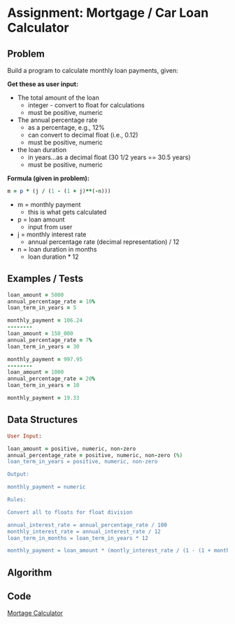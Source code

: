 # Assignment: Mortgage / Car Loan Calculator


## Problem

Build a program to calculate monthly loan payments, given:

**Get these as user input:**
- The total amount of the loan
  - integer - convert to float for calculations
  - must be positive, numeric
- The annual percentage rate
  - as a percentage, e.g., 12%
  - can convert to decimal float (i.e., 0.12)
  - must be positive, numeric
- the loan duration
  - in years...as a decimal float (30 1/2 years == 30.5 years)
  - must be positive, numeric

**Formula (given in problem):**
```ruby
m = p * (j / (1 - (1 + j)**(-n)))
```
- m = monthly payment
  - this is what gets calculated
- p = loan amount
  - input from user
- j = monthly interest rate
  - annual percentage rate (decimal representation) / 12
- n = loan duration in months
  - loan duration * 12

## Examples / Tests
```ruby
loan_amount = 5000
annual_percentage_rate = 10%
loan_term_in_years = 5

monthly_payment = 106.24
--------
loan_amount = 150_000
annual_percentage_rate = 7%
loan_term_in_years = 30

monthly_payment = 997.95
--------
loan_amount = 1000
annual_percentage_rate = 20%
loan_term_in_years = 10

monthly_payment = 19.33

```
## Data Structures
```ruby
User Input:

loan_amount = positive, numeric, non-zero
annual_percentage_rate = positive, numeric, non-zero (%)
loan_term_in_years = positive, numeric, non-zero

Output: 

monthly_payment = numeric

Rules:

Convert all to floats for float division

annual_interest_rate = annual_percentage_rate / 100
monthly_interest_rate = annual_interest_rate / 12
loan_term_in_months = loan_term_in_years * 12

monthly_payment = loan_amount * (montly_interest_rate / (1 - (1 + monthly_interest_rate)**(-(loan_term_in_months))))
```


## Algorithm

## Code
[Mortage Calculator](/mortgage_calculator.rb)